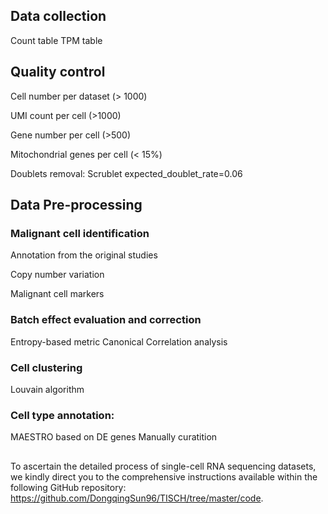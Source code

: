 ## Data collection
Count table 
TPM table

## Quality control

 Cell number per dataset (> 1000)
 
 UMI count per cell (>1000)
 
 Gene number per cell (>500) 
 
 Mitochondrial genes per cell (< 15%)
 
 Doublets removal: Scrublet expected_doublet_rate=0.06
  
## Data Pre-processing

 ### Malignant cell identification
 
 Annotation from the original studies
 
 Copy number variation
 
 Malignant cell markers
  
 ### Batch effect evaluation and correction
 Entropy-based metric
 Canonical Correlation analysis
  
 ### Cell clustering
 Louvain algorithm
  
 ### Cell type annotation:
 MAESTRO based on DE genes
 Manually curatition

 ## 
 To ascertain the detailed process of single-cell RNA sequencing datasets, we kindly direct you to the comprehensive instructions available within the following GitHub repository: https://github.com/DongqingSun96/TISCH/tree/master/code.

